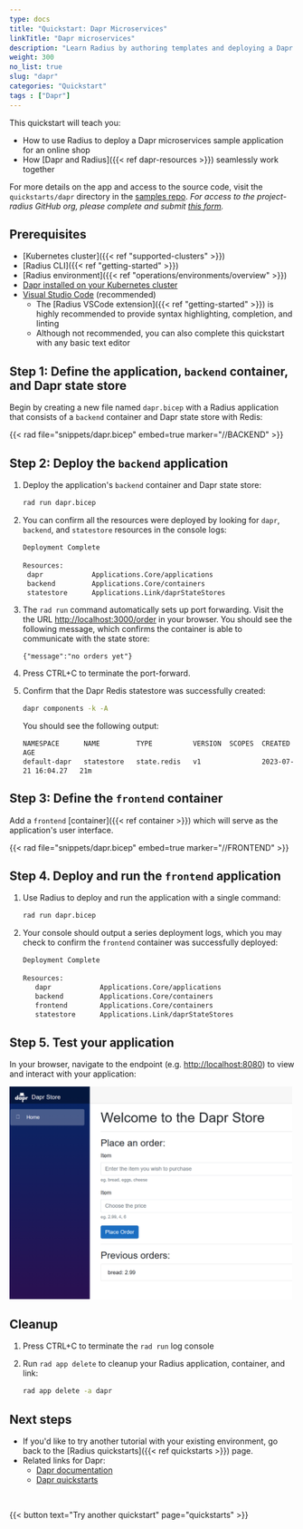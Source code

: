 ```yaml
---
type: docs
title: "Quickstart: Dapr Microservices"
linkTitle: "Dapr microservices"
description: "Learn Radius by authoring templates and deploying a Dapr application"
weight: 300
no_list: true
slug: "dapr"
categories: "Quickstart"
tags : ["Dapr"]
---
```


This quickstart will teach you:

- How to use Radius to deploy a Dapr microservices sample application for an online shop
- How [Dapr and Radius]({{< ref dapr-resources >}}) seamlessly work together

For more details on the app and access to the source code, visit the `quickstarts/dapr` directory in the [samples repo](https://github.com/project-radius/samples). _For access to the project-radius GitHub org, please complete and submit [this form](https://aka.ms/ProjectRadius/GitHubAccess)._

## Prerequisites

- [Kubernetes cluster]({{< ref "supported-clusters" >}})
- [Radius CLI]({{< ref "getting-started" >}})
- [Radius environment]({{< ref "operations/environments/overview" >}})
- [Dapr installed on your Kubernetes cluster](https://docs.dapr.io/operations/hosting/kubernetes/kubernetes-deploy/)
- [Visual Studio Code](https://code.visualstudio.com/) (recommended)
  - The [Radius VSCode extension]({{< ref "getting-started" >}}) is highly recommended to provide syntax highlighting, completion, and linting
  - Although not recommended, you can also complete this quickstart with any basic text editor

## Step 1: Define the application, `backend` container, and Dapr state store

Begin by creating a new file named `dapr.bicep` with a Radius application that consists of a `backend` container and Dapr state store with Redis:

{{< rad file="snippets/dapr.bicep" embed=true marker="//BACKEND" >}}

## Step 2: Deploy the `backend` application

1. Deploy the application's `backend` container and Dapr state store:

   ```sh
   rad run dapr.bicep
   ```

1. You can confirm all the resources were deployed by looking for `dapr`, `backend`, and `statestore` resources in the console logs:
   ```
   Deployment Complete

   Resources:
    dapr            Applications.Core/applications
    backend         Applications.Core/containers
    statestore      Applications.Link/daprStateStores
   ```

1. The `rad run` command automatically sets up port forwarding. Visit the the URL [http://localhost:3000/order](http://localhost:3000/order) in your browser. You should see the following message, which confirms the container is able to communicate with the state store:

   ```
   {"message":"no orders yet"}
   ```

1. Press CTRL+C to terminate the port-forward.

1. Confirm that the Dapr Redis statestore was successfully created:

   ```sh
   dapr components -k -A
   ```

   You should see the following output:

   ```
   NAMESPACE      NAME         TYPE          VERSION  SCOPES  CREATED               AGE  
   default-dapr   statestore   state.redis   v1               2023-07-21 16:04.27   21m  
   ```

## Step 3: Define the `frontend` container

Add a `frontend` [container]({{< ref container >}}) which will serve as the application's user interface.

{{< rad file="snippets/dapr.bicep" embed=true marker="//FRONTEND" >}}

## Step 4. Deploy and run the `frontend` application

1. Use Radius to deploy and run the application with a single command:

   ```sh
   rad run dapr.bicep
   ```

1. Your console should output a series deployment logs, which you may check to confirm the `frontend` container was successfully deployed:

   ```
   Deployment Complete

   Resources:
      dapr            Applications.Core/applications
      backend         Applications.Core/containers
      frontend        Applications.Core/containers
      statestore      Applications.Link/daprStateStores
   ```

## Step 5. Test your application

In your browser, navigate to the endpoint (e.g. [http://localhost:8080](http://localhost:8080)) to view and interact with your application:

   <img src="frontend.png" alt="Screenshot of frontend application" width=500 >

## Cleanup

1. Press CTRL+C to terminate the `rad run` log console

1. Run `rad app delete` to cleanup your Radius application, container, and link:

   ```bash
   rad app delete -a dapr
   ```

## Next steps

- If you'd like to try another tutorial with your existing environment, go back to the [Radius quickstarts]({{< ref quickstarts >}}) page.
- Related links for Dapr:
  - [Dapr documentation](https://docs.dapr.io/)
  - [Dapr quickstarts](https://github.com/dapr/quickstarts/tree/v1.0.0/hello-world)

<br>

{{< button text="Try another quickstart" page="quickstarts" >}}